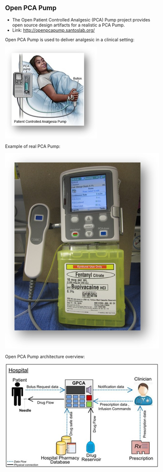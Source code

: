 ## Open PCA Pump

- The Open Patient Controlled Analgesic (PCA) Pump project provides open source design artifacts
for a realistic a PCA Pump. 
- Link: http://openpcapump.santoslab.org/

Open PCA Pump is used to deliver analgesic in a clinical setting:

![](Imagem1.jpg)

Example of real PCA Pump:

![](Imagem2.jpg)

Open PCA Pump architecture overview:

![](Imagem3.jpg)


